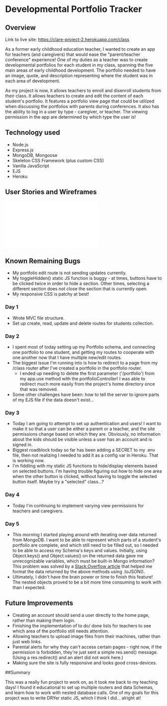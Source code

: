 # Developmental Portfolio Tracker

## Overview

Link to live site: https://clare-project-2.herokuapp.com/class

As a former early childhood education teacher, I wanted to create an app for teachers (and caregivers) that would ease the "parent/teacher conference" experience! One of my duties as a teacher was to create developmental portfolios for each student in my class, spanning the five main areas of early childhood development. The portfolio needed to have an image, quote, and description representing where the student was in each area of development.

As my project is now, it allows teachers to enroll and disenroll students from their class. It allows teachers to create and edit the content of each student's portfolio. It features a portfolio view page that could be utilized when discussing the portfolios with parents during conferences. It also has the ability to log in a user by type - caregiver, or teacher. The viewing permission in the app are determined by which type the user is!

## Technology used

- Node.js
- Express.js
- MongoDB, Mongoose
- Skeleton CSS Framework (plus custom CSS)
- Vanilla JavaScript
- EJS
- Heroku

## User Stories and Wireframes

![Conference Confidant](img/totbot.pdf)

## Known Remaining Bugs

- My portfolio edit route is not sending updates currently.
- My toggleHidden() static JS function is buggy - at times, buttons have to be clicked twice in order to hide a section. Other times, selecting a different section does not close the section that is currently open.
- My responsive CSS is patchy at best!

### Day 1

- Wrote MVC file structure.
- Set up create, read, update and delete routes for students collection.

### Day 2

- I spent most of today setting up my Portfolio schema, and connecting one portfolio to one student, and getting my routes to cooperate with one another now that I have multiple new/edit routes.
- The biggest issue I'm running into is how to redirect to a page from my /class router after I've created a portfolio in the portfolio router.
  - I ended up needing to delete the first parameter ('/portfolio') from my app.use method with the portfolioController! I was able to redirect much more easily from the project's home directory once that was removed.
- Some other challenges have been: how to tell the server to ignore parts of my EJS file if the data doesn't exist...

### Day 3

- Today I am going to attempt to set up authentication and users! I want to make it so that a user can be either a parent or a teacher, and the site permissions change based on which they are. Obviously, no information about the kids should be visible unless a user has an account and is signed in.
- Biggest roadblock today so far has been adding a SECRET to my .env file, then not realizing I needed to add it as a config var in Heroku. That is working now.
- I'm fiddling with my static JS functions to hide/display elements based on selected buttons. I'm having trouble figuring out how to hide one area when the other button is clicked, without having to toggle the selected button itself. Maybe try a "selected" class...?

### Day 4

- Today I'm continuing to implement varying view permissions for teachers and caregivers.

### Day 5

- This morning I started playing around with iterating over data returned from MongoDB. I want to be able to represent which parts of a student's portfolio are complete, and which still need to be filled out, so I needed to be able to access my Schema's keys and values. Initially, using Object.keys() and Object.values() on the returned data gave me unrecognizable variables, which must be built-in Mongo information? This problem was solved by a [Stack Overflow article](https://stackoverflow.com/questions/44833736/object-keys-returns-unexpected-keys-on-mongodb-object-from-collection/44833913) that helped me format the data returned by the above methods using .toJSON().
- Ultimately, I didn't have the brain power or time to finish this feature! The nested objects proved to be a bit more time consuming to work with than I expected.

## Future Improvements

- Creating an account should send a user directly to the home page, rather than making them login.
- Finishing the implementation of to do/ done lists for teachers to see which area of the portfolio still needs attention.
- Allowing teachers to upload image files from their machines, rather than just web links.
- Parental alerts for why they can't access certain pages - right now, if the permission is forbidden, they're just sent a simple res.send() message. (Using a res.redirect() and an alert did not work here.)
- Making sure the site is fully responsive and looks good cross-devices.

##Summary

This was a really fun project to work on, as it took me back to my teaching days! I found it educational to set up multiple routers and data Schemas, and learn how to work with nested database calls. One of my goals for this project was to write DRYer static JS, which I think I did... alright at!
